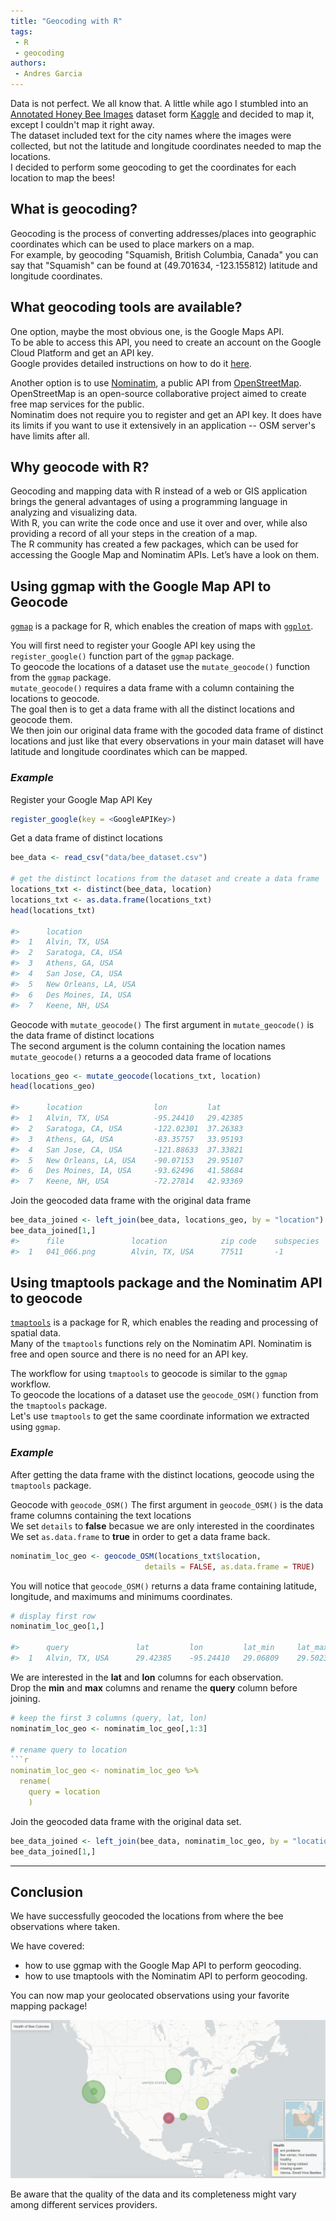 ```yaml
---
title: "Geocoding with R"
tags:
 - R
 - geocoding
authors: 
 - Andres Garcia
---
```


Data is not perfect. We all know that. A little while ago I stumbled into an [Annotated Honey Bee Images](https://www.kaggle.com/jenny18/honey-bee-annotated-images) dataset form [Kaggle](https://www.kaggle.com) and decided to map it, except I couldn't map it right away.  
The dataset included text for the city names where the images were collected, but not the latitude and longitude coordinates needed to map the locations.  
I decided to perform some geocoding to get the coordinates for each location to map the bees!

## What is geocoding?

Geocoding is the process of converting addresses/places into geographic coordinates which can be used to place markers on a map.  
For example, by geocoding "Squamish, British Columbia, Canada" you can say that "Squamish" can be found at (49.701634, -123.155812) latitude and longitude coordinates.

## What geocoding tools are available?

One option, maybe the most obvious one, is the Google Maps API.  
To be able to access this API, you need to create an account on the Google Cloud Platform and get an API key.  
Google provides detailed instructions on how to do it [here](https://developers.google.com/maps/gmp-get-started). 

Another option is to use [Nominatim](http://nominatim.org/release-docs/latest/api/Overview/), a public API from [OpenStreetMap](https://www.openstreetmap.org/about).  
OpenStreetMap is an open-source collaborative project aimed to create free map services for the public.  
Nominatim does not require you to register and get an API key. It does have its limits if you want to use it extensively in an application -- OSM server's have limits after all. 

## Why geocode with R?

Geocoding and mapping data with R instead of a web or GIS application brings the general advantages of using a programming language in analyzing and visualizing data.  
With R, you can write the code once and use it over and over, while also providing a record of all your steps in the creation of a map.  
The R community has created a few packages, which can be used for accessing the Google Map and Nominatim APIs. Let’s have a look on them.

## Using ggmap with the Google Map API to Geocode 

[`ggmap`](https://cran.r-project.org/web/packages/ggmap/readme/README.html) is a package for R, which enables the creation of maps with [`ggplot`](https://ggplot2.tidyverse.org).

You will first need to register your Google API key using the `register_google()` function part of the `ggmap` package.  
To geocode the locations of a dataset use the `mutate_geocode()` function from the `ggmap` package.  
`mutate_geocode()` requires a data frame with a column containing the locations to geocode.  
The goal then is to get a data frame with all the distinct locations and geocode them.  
We then join our original data frame with the gocoded data frame of distinct locations and just like that every observations in your main dataset will have latitude and longitude coordinates which can be mapped.

### *Example*
Register your Google Map API Key
```r
register_google(key = <GoogleAPIKey>)
```

Get a data frame of distinct locations
```r
bee_data <- read_csv("data/bee_dataset.csv")

# get the distinct locations from the dataset and create a data frame
locations_txt <- distinct(bee_data, location)
locations_txt <- as.data.frame(locations_txt)
head(locations_txt)

#>      location
#>  1   Alvin, TX, USA
#>  2   Saratoga, CA, USA
#>  3   Athens, GA, USA
#>  4   San Jose, CA, USA
#>  5   New Orleans, LA, USA
#>  6   Des Moines, IA, USA
#>  7   Keene, NH, USA
```

Geocode with `mutate_geocode()`
The first argument in `mutate_geocode()` is the data frame of distinct locations    
The second argument is the column containing the location names  
`mutate_geocode()` returns a a geocoded data frame of locations
```r
locations_geo <- mutate_geocode(locations_txt, location)
head(locations_geo)

#>      location                lon         lat
#>  1   Alvin, TX, USA          -95.24410   29.42385
#>  2   Saratoga, CA, USA       -122.02301  37.26383
#>  3   Athens, GA, USA         -83.35757   33.95193
#>  4   San Jose, CA, USA       -121.88633  37.33821
#>  5   New Orleans, LA, USA    -90.07153   29.95107
#>  6   Des Moines, IA, USA     -93.62496   41.58684
#>  7   Keene, NH, USA          -72.27814   42.93369
```

Join the geocoded data frame with the original data frame
```r
bee_data_joined <- left_join(bee_data, locations_geo, by = "location")
bee_data_joined[1,]
#>      file               location            zip code    subspecies      health              caste       lon         lat
#>  1   041_066.png        Alvin, TX, USA      77511       -1              hive being robbed   worker      -95.24410   29.42385
```

## Using tmaptools package and the Nominatim API to geocode 

[`tmaptools`](https://cran.r-project.org/web/packages/tmaptools/tmaptools.pdf) is a package for R, which enables the reading and processing of spatial data.  
Many of the `tmaptools` functions rely on the Nominatim API. Nominatim is free and open source and there is no need for an API key. 

The workflow for using `tmaptools` to geocode is similar to the `ggmap` workflow.  
To geocode the locations of a dataset use the `geocode_OSM()` function from the `tmaptools` package.  
Let's use `tmaptools` to get the same coordinate information we extracted using `ggmap`.

### *Example* 
After getting the data frame with the distinct locations, geocode using the `tmaptools` package. 

Geocode with `geocode_OSM()`
The first argument in `geocode_OSM()` is the data frame columns containing the text locations   
We set `details` to **false** becasue we are only interested in the coordinates  
We set `as.data.frame` to **true** in order to get a data frame back. 
```r
nominatim_loc_geo <- geocode_OSM(locations_txt$location,
                              details = FALSE, as.data.frame = TRUE)
```

You will notice that `geocode_OSM()` returns a data frame containing latitude, longitude, and maximums and minimums coordinates. 
```r
# display first row
nominatim_loc_geo[1,]

#>      query               lat         lon         lat_min     lat_max     lon_min     lon_max
#>  1   Alvin, TX, USA      29.42385    -95.24410   29.06809    29.50237    -95.58356   -95.05651
```

We are interested in the **lat** and **lon** columns for each observation.  
Drop the **min** and **max** columns and rename the **query** column before joining.
```r
# keep the first 3 columns (query, lat, lon)
nominatim_loc_geo <- nominatim_loc_geo[,1:3]

# rename query to location
```r
nominatim_loc_geo <- nominatim_loc_geo %>% 
  rename(
    query = location
    )
```

Join the geocoded data frame with the original data set. 
```r
bee_data_joined <- left_join(bee_data, nominatim_loc_geo, by = "location")
bee_data_joined[1,]
```

---



## Conclusion

We have successfully geocoded the locations from where the bee observations where taken.

We have covered:
- how to use ggmap with the Google Map API to perform geocoding.
- how to use tmaptools with the Nominatim API to perform geocoding.

You can now map your geolocated observations using your favorite mapping package!

![example map of land flows among counties](/assets/images/bee_map.png)

Be aware that the quality of the data and its completeness might vary among different services providers.  








